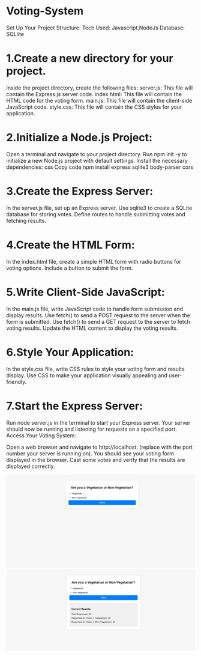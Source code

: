 # Voting-System

Set Up Your Project Structure:
Tech Used: Javascript,NodeJs
Database: SQLlite

# 1.Create a new directory for your project.

Inside the project directory, create the following files:
server.js: This file will contain the Express.js server code.
index.html: This file will contain the HTML code for the voting form.
main.js: This file will contain the client-side JavaScript code.
style.css: This file will contain the CSS styles for your application.

# 2.Initialize a Node.js Project:

Open a terminal and navigate to your project directory.
Run npm init -y to initialize a new Node.js project with default settings.
Install the necessary dependencies:
css
Copy code
npm install express sqlite3 body-parser cors

# 3.Create the Express Server:

In the server.js file, set up an Express server.
Use sqlite3 to create a SQLite database for storing votes.
Define routes to handle submitting votes and fetching results.

# 4.Create the HTML Form:

In the index.html file, create a simple HTML form with radio buttons for voting options.
Include a button to submit the form.

# 5.Write Client-Side JavaScript:

In the main.js file, write JavaScript code to handle form submission and display results.
Use fetch() to send a POST request to the server when the form is submitted.
Use fetch() to send a GET request to the server to fetch voting results.
Update the HTML content to display the voting results.

# 6.Style Your Application:

In the style.css file, write CSS rules to style your voting form and results display.
Use CSS to make your application visually appealing and user-friendly.

# 7.Start the Express Server:

Run node server.js in the terminal to start your Express server.
Your server should now be running and listening for requests on a specified port.
Access Your Voting System:

Open a web browser and navigate to http://localhost:<port> (replace <port> with the port number your server is running on).
You should see your voting form displayed in the browser.
Cast some votes and verify that the results are displayed correctly.

![alt text](image.png)
![alt text](image-1.png)
